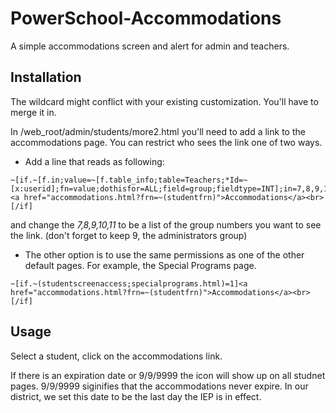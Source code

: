 PowerSchool-Accommodations
==========================

A simple accommodations screen and alert for admin and teachers.

Installation
------------
The wildcard might conflict with your existing customization. You'll have to merge it in.

In /web_root/admin/students/more2.html you'll need to add a link to the accommodations page. You can restrict who sees the link one of two ways.

 - Add a line that reads as following:

```
~[if.~[f.in;value=~[f.table_info;table=Teachers;*Id=~[x:userid];fn=value;dothisfor=ALL;field=group;fieldtype=INT];in=7,8,9,10,11]=1]<a href="accommodations.html?frn=~(studentfrn)">Accommodations</a><br>[/if]
```
and change the _7,8,9,10,11_ to be a list of the group numbers you want to see the link. (don't forget to keep 9, the administrators group)

 - The other option is to use the same permissions as one of the other default pages. For example, the Special Programs page.

```
~[if.~(studentscreenaccess;specialprograms.html)=1]<a href="accommodations.html?frn=~(studentfrn)">Accommodations</a><br>[/if]
```

Usage
-----
Select a student, click on the accommodations link.

If there is an expiration date or 9/9/9999 the icon will show up on all studnet pages. 9/9/9999 siginifies that the accommodations never expire. In our district, we set this date to be the last day the IEP is in effect.
